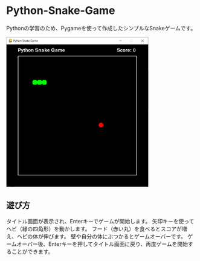 # Python-Snake-Game

Pythonの学習のため、Pygameを使って作成したシンプルなSnakeゲームです。

![ゲームのスクリーンショット](./images/python_snake_image.png)

## 遊び方

タイトル画面が表示され、Enterキーでゲームが開始します。
矢印キーを使ってヘビ（緑の四角形）を動かします。
フード（赤い丸）を食べるとスコアが増え、ヘビの体が伸びます。
壁や自分の体にぶつかるとゲームオーバーです。
ゲームオーバー後、Enterキーを押してタイトル画面に戻り、再度ゲームを開始することができます。